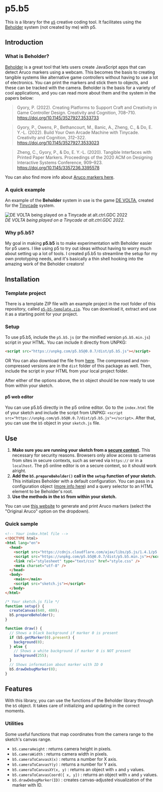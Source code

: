 # p5.b5

This is a library for the [`p5`](http://p5js.org) creative coding tool. It facilitates using the [Beholder](https://github.com/project-beholder/beholder-detection) system (not created by me) with p5.

## Introduction

### What is Beholder?

[Beholder](https://github.com/project-beholder/beholder-detection) is a great tool that lets users create JavaScript apps that can detect Aruco markers using a webcam. This becomes the basis to creating tangible systems like alternative game controllers without having to use a lot of electronics. You can print the markers and stick them to objects, and these can be tracked with the camera. Beholder is the basis for a variety of cool applications, and you can read more about them and the system in the papers below:

> Gyory, P. (2022). Creating Platforms to Support Craft and Creativity in Game Controller Design. Creativity and Cognition, 708–710. https://doi.org/10.1145/3527927.3533733

> Gyory, P., Owens, P., Bethancourt, M., Banic, A., Zheng, C., & Do, E. Y.-L. (2022). Build Your Own Arcade Machine with Tinycade. Creativity and Cognition, 312–322. https://doi.org/10.1145/3527927.3533023

> Zheng, C., Gyory, P., & Do, E. Y.-L. (2020). Tangible Interfaces with Printed Paper Markers. Proceedings of the 2020 ACM on Designing Interactive Systems Conference, 909–923. https://doi.org/10.1145/3357236.3395578

You can also find more info about [Aruco markers here](https://docs.opencv.org/3.2.0/d5/dae/tutorial_aruco_detection.html).

### A quick example

An example of the **Beholder** system in use is the game [DE VOLTA](https://enric.llagostera.com.br/2022/07/04/de-volta/), created for the [Tinycade](https://tinycade.github.io/tinycade-homepage/) system.

![DE VOLTA being played on a Tinycade at alt.ctrl.GDC 2022](https://github.com/enricllagostera/p5.b5/blob/main/docs/imgs/devolta.gif?raw=true)  
_DE VOLTA being played on a Tinycade at alt.ctrl.GDC 2022._

### Why p5.b5?

My goal in making **p5.b5** is to make experimentation with Beholder easier for p5 users. I like using p5 to try out ideas without having to worry much about setting up a lot of tools. I created p5.b5 to streamline the setup for my own prototyping needs, and it's basically a thin shell hooking into the amazing work of the Beholder creators!

## Installation

### Template project

There is a template ZIP file with an example project in the root folder of this repository, called [`p5-b5-template.zip`](https://github.com/enricllagostera/p5.b5/blob/main/p5-b5-template.zip). You can download it, extract and use it as a starting point for your project.

### Setup

To use p5.b5, include the `p5.b5.js` (or the minified version `p5.b5.min.js`) script in your HTML. You can include it directly from UNPKG:

```html
<script src="https://unpkg.com/p5.b5@0.0.7/dist/p5.b5.js"></script>
```

OR You can also download the file from [here](https://raw.githubusercontent.com/enricllagostera/p5.b5/main/dist/p5.b5.js). The compressed and non-compressed versions are in the `dist` folder of this package as well. Then, include the script in your HTML from your local project folder.

After either of the options above, the `b5` object should be now ready to use from within your sketch.

#### p5 web editor

You can use p5.b5 directly in the p5 online editor. Go to the `index.html` file of your sketch and include the script from UNPKG: `<script src="https://unpkg.com/p5.b5@0.0.7/dist/p5.b5.js"></script>`. After that, you can use the `b5` object in your `sketch.js` file.

## Use

1. **Make sure you are running your sketch from a [secure context](https://developer.mozilla.org/en-US/docs/Web/Security/Secure_Contexts).** This necessary for security reasons. Browsers only allow access to cameras from sites in secure contexts, such as served via `https://` or in a `localhost`. The p5 online editor is on a secure context, so it should work alright.
2. **Add the `b5.prepareBeholder()` call in the `setup` function of your sketch.** This initializes Beholder with a default configuration. You can pass in a configuration object ([more info here](https://github.com/project-beholder/beholder-detection#custom-config)) and a query selector to an HTML element to be Beholder's root.
3. **Use the methods in the `b5` from within your sketch.**

You can use [this website](https://chev.me/arucogen/) to generate and print Aruco markers (select the "Original Aruco" option on the dropdown).

### Quick sample

```html
<!-- Your index.html file -->
<!DOCTYPE html>
<html lang="en">
  <head>
    <script src="https://cdnjs.cloudflare.com/ajax/libs/p5.js/1.4.1/p5.js"></script>
    <script src="https://unpkg.com/p5.b5@0.0.7/dist/p5.b5.min.js"></script>
    <link rel="stylesheet" type="text/css" href="style.css" />
    <meta charset="utf-8" />
  </head>
  <body>
    <main></main>
    <script src="sketch.js"></script>
  </body>
</html>
```

```js
/* Your sketch.js file */
function setup() {
  createCanvas(640, 480);
  b5.prepareBeholder();
}

function draw() {
  // Shows a black background if marker 0 is present
  if (b5.getMarker(0).present) {
    background(0);
  } else {
    // Shows a white background if marker 0 is NOT present
    background(255);
  }
  // Shows information about marker with ID 0
  b5.drawDebugMarker(0);
}
```

## Features

With this library, you can use the functions of the Beholder library through the `b5` object. It takes care of initializing and updating in the correct moments.

### Utilities

Some useful functions that map coordinates from the camera range to the sketch's canvas range.

- `b5.cameraHeight` : returns camera height in pixels.
- `b5.cameraWidth` : returns camera width in pixels.
- `b5.cameraToCanvasX(x)` : returns a number for X axis.
- `b5.cameraToCanvasY(y)` : returns a number for Y axis.
- `b5.cameraToCanvasXY(x, y)` : returns an object with `x` and `y` values.
- `b5.cameraToCanvasCoord({ x, y})` : returns an object with `x` and `y` values.
- `b5.drawDebugMarker(ID)` : creates canvas-adjusted visualization of the marker with ID.
